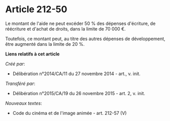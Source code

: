 # Article 212-50

Le montant de l'aide ne peut excéder 50 % des dépenses d'écriture, de réécriture et d'achat de droits, dans la limite de 70
000 €. 

Toutefois, ce montant peut, au titre des autres dépenses de développement, être augmenté dans la limite de 20 %.

**Liens relatifs à cet article**

_Créé par_:

  - Délibération n°2014/CA/11 du 27 novembre 2014 - art., v. init.

_Transféré par_:

  - Délibération n°2015/CA/19 du 26 novembre 2015 - art. 2, v. init.

_Nouveaux textes_:

  - Code du cinéma et de l'image animée - art. 212-57 (V)
